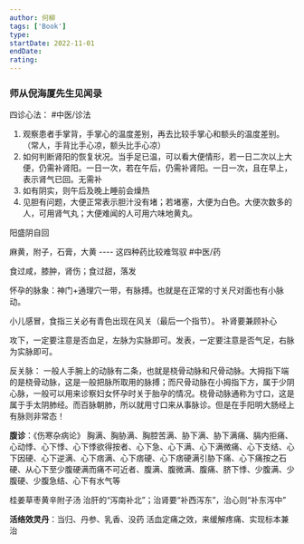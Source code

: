 ```yaml
---
author: 何柳
tags: ['Book']
type: 
startDate: 2022-11-01
endDate:
rating: 
---
```


### 师从倪海厦先生见闻录

四诊心法： #中医/诊法  
1. 观察患者手掌背，手掌心的温度差别，再去比较手掌心和额头的温度差别。（常人，手背比手心凉，额头比手心凉）
2. 如何判断肾阳的恢复状况。当手足已温，可以看大便情形，若一日二次以上大便，仍需补肾阳。一日一次，若在午后，仍需补肾阳。一日一次，且在早上，表示肾气已回。无需补
3. 如有阴实，则午后及晚上睡前会燥热
4. 见胆有问题，大便正常表示胆汁没有堵；若堵塞，大便为白色。大便次数多的人，可用肾气丸；大便难闻的人可用六味地黄丸。

阳盛阴自回


麻黄，附子，石膏，大黄 ---- 这四种药比较难驾驭 #中医/药


食过咸，膝肿，肾伤；食过甜，落发


怀孕的脉象：神门+通理穴一带，有脉搏。也就是在正常的寸关尺对面也有小脉动。

小儿感冒，食指三关必有青色出现在风关（最后一个指节）。
补肾要兼顾补心

攻下，一定要注意是否血足，左脉为实脉即可。发表，一定要注意是否气足，右脉为实脉即可。


反关脉：
一般人手腕上的动脉有二条，也就是桡骨动脉和尺骨动脉。大拇指下端的是桡骨动脉，这是一般把脉所取用的脉搏；而尺骨动脉在小拇指下方，属于少阴心脉，一般可以用来诊察妇女怀孕时关于胎孕的情况。桡骨动脉通称为寸口，这是属于手太阴肺经。而百脉朝肺，所以就用寸口来从事脉诊。但是在手阳明大肠经上有脉则非常态！


**腹诊**：《伤寒杂病论》
胸满、胸胁满、胸腔苦满、胁下满、胁下满痛、膈内拒痛、心动悸、心下悸、心下悸欲得按者、心下急、心下满、心下满微痛、心下支结、心下因硬、心下逆满、心下痞满、心下痞硬、心下痞硬满引胁下痛、心下痛按之石硬、从心下至少腹硬满而痛不可近者、腹满、腹微满、腹痛、脐下悸、少腹满、少腹硬、少腹急结、心下有水气等



桂姜草枣黄辛附子汤
治肝的“泻南补北”；治肾要“补西泻东”，治心则“补东泻中”



**活络效灵丹**：当归、丹参、乳香、没药
活血定痛之效，来缓解疼痛、实现标本兼治















